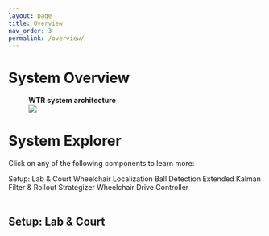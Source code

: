```yaml
---
layout: page
title: Overview
nav_order: 3
permalink: /overview/
---
```

# System Overview

<figure>
    <figcaption><b>WTR system architecture</b></figcaption>
    <img src="{{ 'assets/images/wtr_arch.png' | relative_url }}">
</figure>

# System Explorer
Click on any of the following components to learn more:
<div class="multi_option">
    <a onclick="toggle('setup')" class="btn">Setup: Lab & Court</a>
    <a onclick="toggle('wheelchair_localization')" class="btn">Wheelchair Localization</a>
    <a onclick="toggle('ball_detection')" class="btn">Ball Detection</a>
    <a onclick="toggle('ekf_rollout')" class="btn">Extended Kalman Filter & Rollout</a>
    <a onclick="toggle('strategizer')" class="btn">Strategizer</a>
    <a onclick="toggle('drive_controller')" class="btn">Wheelchair Drive Controller </a>
</div>
<br/>

<!-- Setup -->
<div class="toggle_module" id="setup" style="display:block;" markdown="1">

## Setup: Lab & Court

</div>

<!-- Wheelchair Localization -->
<div class="toggle_module" id="wheelchair_localization" style="display:none;" markdown="1">

## Wheelchair Localization

</div>


<!-- Ball Detection -->
<div class="toggle_module" id="ball_detection" style="display:none;" markdown="1">

## Ball Detection

</div>

<!-- EKF & Rollout  -->
<div class="toggle_module" id="ekf_rollout" style="display:none;" markdown="1">

## Extended Kalman Filter & Rollout

</div>

<!-- Strategizer  -->
<div class="toggle_module" id="strategizer" style="display:none;" markdown="1">

## Strategizer

</div>

<!-- Wheelchair Drive Controller  -->
<div class="toggle_module" id="drive_controller" style="display:none;" markdown="1">

## Wheelchair Drive Controller

</div>


